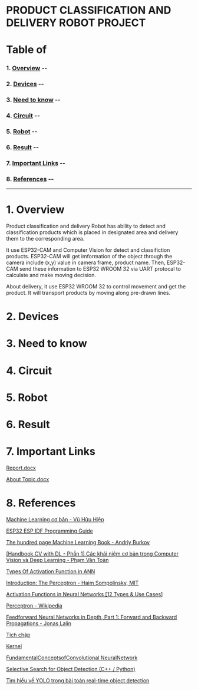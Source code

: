 # PRODUCT CLASSIFICATION AND DELIVERY ROBOT PROJECT
 
# Table of 
### 1. [Overview](#overview) --
### 2. [Devices](#devices) --
### 3. [Need to know](#need-to-know) -- 
### 4. [Circuit](#circuit) -- 
### 5. [Robot](#robot) --
### 6. [Result](#result) -- 
### 7. [Important Links](#important-links) -- 
### 8. [References](#references) -- 

---

# 1. Overview <a id = "overview"></a>
Product classification and delivery Robot has ability to detect and classification products which is placed in designated area and delivery them to the corresponding area.

It use ESP32-CAM and Computer Vision for detect and classifiction products. ESP32-CAM will get imformation of the object through the camera include (x,y) value in camera frame, product name. Then, ESP32-CAM send these information to ESP32 WROOM 32 via UART protocal to calculate and make moving decision.

About delivery, it use ESP32 WROOM 32 to control movement and get the product. It will transport products by moving along pre-drawn lines.

# 2. Devices <a id = "devices"></a>

# 3. Need to know <a id = "need-to-know"></a>

# 4. Circuit <a id = "circuit"></a>

# 5. Robot <a id="robot"></a>

# 6. Result <a id = "result"></a>

# 7. Important Links <a id="important-links"></a>

[Report.docx](https://1drv.ms/w/s!AuObLsIYMjv4g6gtOpO37UEIp2GLNg?e=36sUZ8)    

[About Topic.docx](https://1drv.ms/w/s!AuObLsIYMjv4g6c06n-efRIwzQwZ1A?e=K9vBls)

# 8. References <a id="references"></a>
[Machine Learning cơ bản - Vũ Hữu Hiệp](.\Documents\1257-machine-learning-co-ban-thuviensach.vn.pdf)

[ESP32 ESP IDF Programming Guide](./Documents/esp-idf-en-master-esp32.pdf)

[The hundred page Machine Learning Book - Andriy Burkov](./Documents/the-hundred-page-machine-learning-book_compress.pdf)

[[Handbook CV with DL - Phần 1] Các khái niệm cơ bản trong Computer Vision và Deep Learning - Phạm Văn Toàn](https://viblo.asia/p/handbook-cv-with-dl-phan-1-cac-khai-niem-co-ban-trong-computer-vision-va-deep-learning-maGK7p2MZj2)

[Types Of Activation Function in ANN](https://www.geeksforgeeks.org/types-of-activation-function-in-ann/)

[Introduction: The Perceptron -  Haim Sompolinsky, MIT](https://web.mit.edu/course/other/i2course/www/vision_and_learning/perceptron_notes.pdf)

[Activation Functions in Neural Networks [12 Types & Use Cases]](https://www.v7labs.com/blog/neural-networks-activation-functions#h3)

[Perceptron - Wikipedia](https://en.wikipedia.org/wiki/Perceptron)

[Feedforward Neural Networks in Depth, Part 1: Forward and Backward Propagations - Jonas Lalin](https://jonaslalin.com/2021/12/10/feedforward-neural-networks-part-1/)

[Tích chập](https://vi.wikipedia.org/wiki/T%C3%ADch_ch%E1%BA%ADp)

[Kernel](https://en.wikipedia.org/wiki/Kernel_(image_processing))

[FundamentalConceptsofConvolutional NeuralNetwork](./Documents/Fundamental%20Concepts%20of%20Convolutional%20Neural%20Network.pdf)

[Selective Search for Object Detection (C++ / Python)](https://learnopencv.com/selective-search-for-object-detection-cpp-python/)

[Tìm hiểu về YOLO trong bài toán real-time object detection](https://viblo.asia/p/tim-hieu-ve-yolo-trong-bai-toan-real-time-object-detection-yMnKMdvr57P)